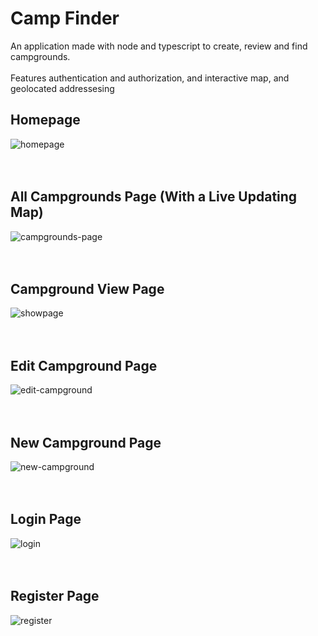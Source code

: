 # Camp Finder
An application made with node and typescript to create, review and find campgrounds. <br/>  
Features authentication and authorization, and interactive map, and geolocated addressesing

## Homepage
![homepage](https://github.com/Edwin2345/Camp_Finder/assets/112472516/a81910e5-7d18-4d8b-bddc-e2a8bdd7b0a6)
<br/>  
<br/>  
## All Campgrounds Page (With a Live Updating Map)
![campgrounds-page](https://github.com/Edwin2345/Camp_Finder/assets/112472516/c714751a-294f-499f-875f-d768b76636d1)
<br/>  
<br/>  
## Campground View Page
![showpage](https://github.com/Edwin2345/Camp_Finder/assets/112472516/44e87552-ce5c-4ce3-a11f-99a02b880191)
<br/>  
<br/>  
## Edit Campground Page
![edit-campground](https://github.com/Edwin2345/Camp_Finder/assets/112472516/344eb7ca-62b2-4299-b6ad-386ccbb1b9c2)
<br/>  
<br/>  
## New Campground Page
![new-campground](https://github.com/Edwin2345/Camp_Finder/assets/112472516/17921bf7-dac2-409c-ad89-c733f254cd7a)
<br/>  
<br/>  
## Login Page
![login](https://github.com/Edwin2345/Camp_Finder/assets/112472516/e9f2a94b-82e3-443b-93d5-c3636d7cfdc1)
<br/>  
<br/>  
## Register Page
![register](https://github.com/Edwin2345/Camp_Finder/assets/112472516/cfa11d31-1d19-4c72-8dd1-5cd82340210b)
